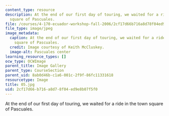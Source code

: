 ```yaml
---
content_type: resource
description: At the end of our first day of touring, we waited for a ride in the town
  square of Pascuales.
file: /courses/4-170-ecuador-workshop-fall-2006/2cf17d66b716a8d78f04ed9e8b07f5f0_05.jpg
file_type: image/jpeg
image_metadata:
  caption: At the end of our first day of touring, we waited for a ride in the town
    square of Pascuales.
  credit: Image courtesy of Keith McCluskey.
  image-alt: Pascuales center
learning_resource_types: []
ocw_type: OCWImage
parent_title: Image Gallery
parent_type: CourseSection
parent_uid: 8ab0d46b-c1a6-001c-2f9f-86fc11331618
resourcetype: Image
title: 05.jpg
uid: 2cf17d66-b716-a8d7-8f04-ed9e8b07f5f0
---
```

At the end of our first day of touring, we waited for a ride in the town square of Pascuales.

